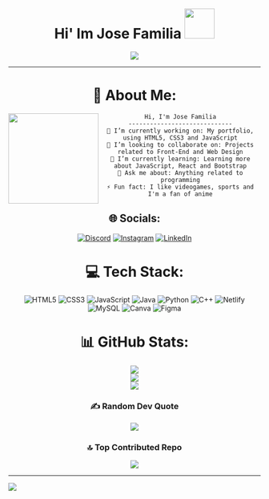 <div align="center">
<h1>  Hi' Im Jose Familia 
<img src="https://media.giphy.com/media/Tgvn82bqJT36lkVqDZ/giphy.gif" width="60"> </h1>
</div>

<div align="center">

<p align="center">
<a href="https://github.com/DenverCoder1/readme-typing-svg"><img src="https://readme-typing-svg.herokuapp.com?lines=Systems+Engineering+Student;Front+End++Developer;Dominican%20Republic%20&center=true&width=380&height=45"></a>
</p>

<hr>
  
# 💫 About Me:
  
<img align="left" src="https://github.com/Jose-Familia/Jose-Familia/assets/128924389/8258424f-a0bb-4a73-9c4f-b81cb6512831)" width="180" />

```
Hi, I'm Jose Familia
-----------------------------
🔭 I’m currently working on: My portfolio, using HTML5, CSS3 and JavaScript
👯 I’m looking to collaborate on: Projects related to Front-End and Web Design
🌱 I’m currently learning: Learning more about JavaScript, React and Bootstrap
💬 Ask me about: Anything related to programming
⚡ Fun fact: I like videogames, sports and I'm a fan of anime
```

</div>

<div align="center"> 
  
## 🌐 Socials:
[![Discord](https://img.shields.io/badge/Discord-%237289DA.svg?logo=discord&logoColor=white)](https://discord.gg/337046551979360258) [![Instagram](https://img.shields.io/badge/Instagram-%23E4405F.svg?logo=Instagram&logoColor=white)](https://instagram.com/j.familia18) [![LinkedIn](https://img.shields.io/badge/LinkedIn-%230077B5.svg?logo=linkedin&logoColor=white)](https://linkedin.com/in/jose-rene-familia-41915026b) 

# 💻 Tech Stack:
![HTML5](https://img.shields.io/badge/html5-%23E34F26.svg?style=for-the-badge&logo=html5&logoColor=white) ![CSS3](https://img.shields.io/badge/css3-%231572B6.svg?style=for-the-badge&logo=css3&logoColor=white) ![JavaScript](https://img.shields.io/badge/javascript-%23323330.svg?style=for-the-badge&logo=javascript&logoColor=%23F7DF1E) ![Java](https://img.shields.io/badge/java-%23ED8B00.svg?style=for-the-badge&logo=java&logoColor=white) ![Python](https://img.shields.io/badge/python-3670A0?style=for-the-badge&logo=python&logoColor=ffdd54) ![C++](https://img.shields.io/badge/c++-%2300599C.svg?style=for-the-badge&logo=c%2B%2B&logoColor=white) ![Netlify](https://img.shields.io/badge/netlify-%23000000.svg?style=for-the-badge&logo=netlify&logoColor=#00C7B7) ![MySQL](https://img.shields.io/badge/mysql-%2300f.svg?style=for-the-badge&logo=mysql&logoColor=white) ![Canva](https://img.shields.io/badge/Canva-%2300C4CC.svg?style=for-the-badge&logo=Canva&logoColor=white) 	![Figma](https://img.shields.io/badge/figma-%23F24E1E.svg?style=for-the-badge&logo=figma&logoColor=white)

# 📊 GitHub Stats:
![](https://github-readme-stats.vercel.app/api?username=Jose-Familia&theme=dark&hide_border=false&include_all_commits=true&count_private=false)<br/>
![](https://github-readme-streak-stats.herokuapp.com/?user=Jose-Familia&theme=dark&hide_border=false)<br/>
![](https://github-readme-stats.vercel.app/api/top-langs/?username=Jose-Familia&theme=dark&hide_border=false&include_all_commits=true&count_private=false&layout=compact)

### ✍️ Random Dev Quote
![](https://quotes-github-readme.vercel.app/api?type=horizontal&theme=radical)

### 🔝 Top Contributed Repo
![](https://github-contributor-stats.vercel.app/api?username=Jose-Familia&limit=5&theme=dark&combine_all_yearly_contributions=true)

</div>

---
[![](https://visitcount.itsvg.in/api?id=Jose-Familia&icon=0&color=0)](https://visitcount.itsvg.in)

<!-- Proudly created with GPRM ( https://gprm.itsvg.in ) -->
